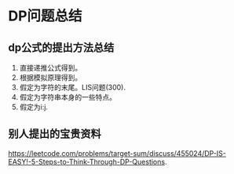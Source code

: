 # DP问题总结
## dp公式的提出方法总结
1. 直接递推公式得到。
2. 根据模拟原理得到。
3. 假定为字符的末尾。LIS问题(300).
4. 假定为字符串本身的一些特点。
5. 假定为i:j.

## 别人提出的宝贵资料
https://leetcode.com/problems/target-sum/discuss/455024/DP-IS-EASY!-5-Steps-to-Think-Through-DP-Questions.
